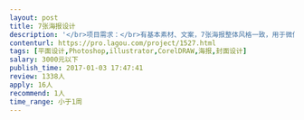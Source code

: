 ```yaml
---                
layout: post       
title: 7张海报设计           
description: '</br>项目需求：</br>有基本素材、文案，7张海报整体风格一致，用于微信、微博传播</br>前三张，需要在1月6日前完成终稿，其余作品在1月15日交付终稿即可</br>设计7张海报分别为：</br>1.全产品新品上市推广 一张</br>2.重点主推产品 一张</br>3.狗粮推广 一张</br>4.猫粮推广 一张</br>5.春节推广 两张</br>6.情人节推广 一张</br>'     
contenturl: https://pro.lagou.com/project/1527.html      
tags: [平面设计,Photoshop,illustrator,CorelDRAW,海报,封面设计]            
salary: 3000元以下          
publish_time: 2017-01-03 17:47:41         
review: 1338人                   
apply: 16人                   
recommend: 1人                   
time_range: 小于1周              
---                 
```

